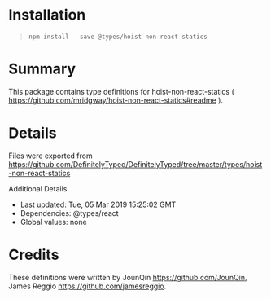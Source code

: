 # Installation
> `npm install --save @types/hoist-non-react-statics`

# Summary
This package contains type definitions for hoist-non-react-statics ( https://github.com/mridgway/hoist-non-react-statics#readme ).

# Details
Files were exported from https://github.com/DefinitelyTyped/DefinitelyTyped/tree/master/types/hoist-non-react-statics

Additional Details
 * Last updated: Tue, 05 Mar 2019 15:25:02 GMT
 * Dependencies: @types/react
 * Global values: none

# Credits
These definitions were written by JounQin <https://github.com/JounQin>, James Reggio <https://github.com/jamesreggio>.
